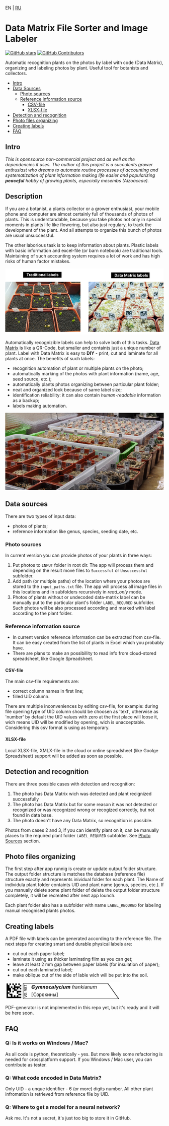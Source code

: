 

EN | [RU](readme_ru.md)

# Data Matrix File Sorter and Image Labeler

[![GitHub stars](https://img.shields.io/github/stars/spalk/DataMatrix-Sorter.svg?style=flat-square&label=github%20stars)](https://github.com/spalk/DataMatrix-Sorter)
[![GitHub Contributors](https://img.shields.io/github/contributors/spalk/DataMatrix-Sorter.svg?style=flat-square)](https://github.com/spalk/DataMatrix-Sorter/graphs/contributors)

Automatic recognition plants on the photos by label with code (Data Matrix), organizing and labeling photos by plant. Useful tool for botanists and collectors.


- [Intro](#intro) 
- [Data Sources](#data-sources) 
  - [Photo sources](#photo-sources)
  - [Reference information source](#reference-information-source)
    - [CSV-file](#csv-file)
    - [XLSX-file](#xlsx-file)
- [Detection and recognition](#detection-and-recognition)
- [Photo files organizing](#photo-files-organizing)
- [Creating labels](#creating-labels)
- [FAQ](#creating-phisical-labels)

## Intro

*This is opensource non-commercial project and as well as the dependencies it uses. The author of this project is a succulents grower enthusiast who dreams to automate routine processes of accounting and systematization of plant information making life easier and popularizing **peaceful** hobby of growing plants, especially mesembs (Aizoaceae).*


## Description

If you are a botanist, a plants collector or a grower enthusiast, your mobile phone and computer are almost certainly full of thousands of photos of plants. This is understandable, because you take photos not only in special moments in plants life like flowering, but also just regulary, to track the development of the plant. And all attempts to organize this bunch of photos are usual unsuccessful. 

The other laborious task is to keep information about plants. Plastic labels with basic information and excel-file (or barn notebook) are traditional tools. Maintaining of such accounting system requires a lot of work and has high risks of human factor mistakes.

![Data Matrix labeling](img/labels_comparing.png)

Automatically recognizible labels can help to solve both of this tasks. [Data Matrix](https://en.wikipedia.org/wiki/Data_Matrix) is like a QR-Code, but smaller and containts just a unique number of plant. Label with Data Matrix is easy to **DIY** - print, cut and laminate for all plants at once. The benefits of such labels: 
- recognition automation of plant or multiple plants on the photo;
- automatically marking of the photos with plant information (name, age, seed source, etc.);
- automatically plants photos organizing between particular plant folder;
- neat and organized look because of same label size;
- identification reliability: it can also contain *human-readable* information as a backup;
- labels making automation. 

![Plantation](img/data-matrix_plantation.jpg)

## Data sources

There are two types of input data: 
- photos of plants;
- reference information like genus, species, seeding date, etc.

### Photo sources

In current version you can provide photos of your plants in three ways: 
1. Put photos to `INPUT` folder in root dir. The app will process them and depending on the result move files to `Successful` or `Unsuccessful` subfolder. 
2. Add path (or multiple paths) of the location where your photos are stored to the `input_paths.txt` file. The app will process all image files in this locations and in subfolders recursively in *read_only* mode. 
3. Photos of plants without or undecoded data-matrix label can be manually put to the particular plant's folder `LABEL_REQURED` subfolder. Such photos will be also processed according and marked with label according to the plant folder. 

### Reference information source

- In current version reference information can be extracted from csv-file. It can be easy created from the list of plants in Excel which you probably have.
- There are plans to make an possibillity to read info from cloud-stored spreadsheet, like Google Spreadsheet. 

#### CSV-file

The main csv-file requirements  are: 
- correct column names in first line;
- filled UID column.

There are multiple inconveniences by editing csv-file, for example: during file opening type of UID column should be choosen as 'text', otherwise as 'number' by default the UID values with zero at the first place will loose it, wich means UID will be modified by opening, wich is unacceptable. Considering this csv format is using as temporary.

#### XLSX-file

Local XLSX-file, XMLX-file in the cloud or online spreadsheet (like Goolge Spreadsheet) support will be added as soon as possible.


## Detection and recognition

There are three possible cases with detection and recognition:
1. The photo has Data Matrix wich was detected and plant recignized successfully
2. The photo has Data Matrix but for some reason it was not detected or recognized or was recognized wrong or recogized correctly, but not found in data base. 
3. The photo doesn't have any Data Matrix, so recognition is possible. 

Photos from cases 2 and 3, if you can identify plant on it, can be manually places to the required plant folder `LABEL_REQURED` subfolder.  See [Photo Sources](#photo-sources) section.

## Photo files organizing
The first step after app runnig is create or update output folder structure. The output folder structure is matches the database (reference file) structure exactly and represents inividual folder for each plant. The Name of individula plant folder containts UID and plant name (genus, species, etc.). If you manually delete some plant folder of delete the output folder structure completely, it will be recreated after next app lounch. 

Each plant folder also has a subfolder with name `LABEL_REQURED` for labeling manual recognised plants photos. 

## Creating labels
A PDF file with labels can be generated according to the reference file. The next steps for creating smart and durable physical labels are: 
- cut out each paper label; 
- laminate it using as thicker laminating film as you can get;
- leave at least 2 mm gap between paper labels (for insulation of paper);
- cut out each laminated label;
- make oblique cut of the side of lable wich will be put into the soil. 

![Lable](img/label.png)

PDF-generator is not implemented in this repo yet, but it's ready and it will be here soon. 

## FAQ

### Q: Is it works on Windows / Mac?
As all code is python, theoretically - yes. But more likely some refactoring is needed for crossplatform support. If you Windows / Mac user, you can contribute as tester.

### Q: What code encoded in Data Matrix? 
Only UID - a unque identifier - 6 (or more) digits number. All other plant infromation is retrieved from reference file by UID. 

### Q: Where to get a model for a neural network?
Ask me. It's not a secret, it's just too big to store it in GitHub.